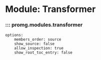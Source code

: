 # Module: Transformer

### ::: promg.modules.transformer
    options:
        members_order: source
        show_source: false
        allow_inspection: true
        show_root_toc_entry: false



        
